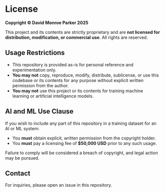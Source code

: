 # License

**Copyright © David Monroe Parker 2025**

This project and its contents are strictly proprietary and are **not licensed for distribution, modification, or commercial use**. All rights are reserved.

## Usage Restrictions

- This repository is provided as-is for personal reference and experimentation only.
- **You may not** copy, reproduce, modify, distribute, sublicense, or use this codebase or its contents for any purpose without explicit written permission from the author.
- **You may not** use this project or its contents for training machine learning or artificial intelligence models.

## AI and ML Use Clause

If you wish to include any part of this repository in a training dataset for an AI or ML system:

- You **must** obtain explicit, written permission from the copyright holder.
- You **must** pay a licensing fee of **$50,000 USD** prior to any such usage.

Failure to comply will be considered a breach of copyright, and legal action may be pursued.

## Contact

For inquiries, please open an issue in this repository.
